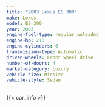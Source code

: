 ```yaml
---
title: "2003 Lexus ES 300"
make: Lexus
model: ES 300
year: 2003
engine-fuel-type: regular unleaded
engine-hp: 210
engine-cylinders: 6
transmission-type: Automatic
driven-wheels: Front wheel drive
number-of-doors: 4
market-category: Luxury
vehicle-size: Midsize
vehicle-style: Sedan
---
```


{{< car_info >}}
